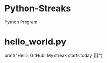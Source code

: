 # Python-Streaks
Python Program

# hello_world.py
print("Hello, GitHub! My streak starts today 🚀🔥")
